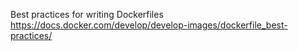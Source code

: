 Best practices for writing Dockerfiles
https://docs.docker.com/develop/develop-images/dockerfile_best-practices/
<br>
